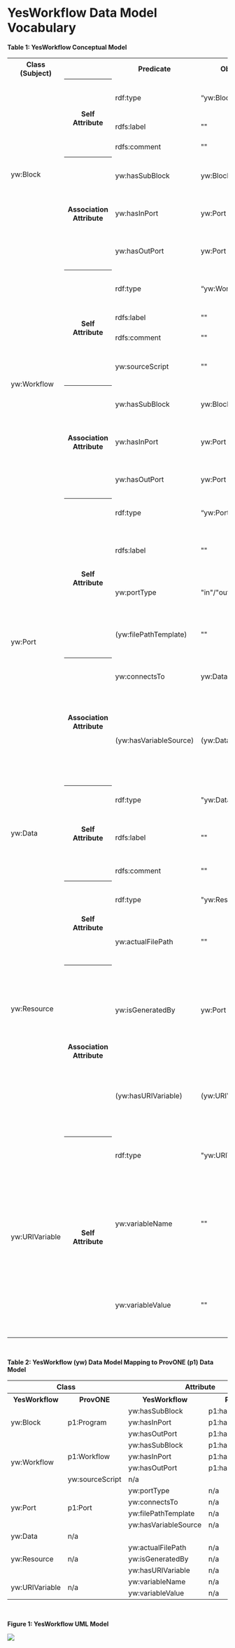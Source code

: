 # YesWorkflow Data Model Vocabulary

**Table 1: YesWorkflow Conceptual Model**
<table>
  <tr>
    <th>Class (Subject)</th><th></th><th>Predicate</th><th>Object</th><th>Comment</th>
  </tr>
  <tr>
    <td rowspan="6">yw:Block</td><th rowspan="3">Self Attribute</th><td>rdf:type</td><td>“yw:Block”</td><td>Declare the type of the entity: Block</td>
  </tr>
  <tr>
    <td>rdfs:label</td><td>""</td><td>Block name</td>
  </tr>
  <tr>
    <td>rdfs:comment</td><td>""</td><td>Block description</td>
  </tr>
  <tr>
    <th rowspan="3">Association Attribute</th><td>yw:hasSubBlock</td><td>yw:Block</td><td>Sub block(s) of current block</td>
  </tr>
  <tr>
    <td>yw:hasInPort</td><td>yw:Port</td><td>Ports coming into current block</td>
  </tr>
  <tr>
    <td>yw:hasOutPort</td><td>yw:Port</td><td>Ports going out from current block</td>
  </tr>
  <tr>
    <td rowspan="7">yw:Workflow</td><th rowspan="4">Self Attribute</th><td>rdf:type</td><td>“yw:Workflow”</td><td>Declare the type of the entity: Workflow</td>
  </tr>
  <tr>
    <td>rdfs:label</td><td>""</td><td>Workflow name</td>
  </tr>
  <tr>
    <td>rdfs:comment</td><td>""</td><td>Workflow description</td>
  </tr>
  <tr>
    <td>yw:sourceScript</td><td>""</td><td>The name of the source script file</td>
  </tr>
  <tr>
    <th rowspan="3">Association Attribute</th><td>yw:hasSubBlock</td><td>yw:Block</td><td>Sub block(s) of current workflow</td>
  </tr>
  <tr>
    <td>yw:hasInPort</td><td>yw:Port</td><td>Ports coming into current workflow</td>
  </tr>
  <tr>
    <td>yw:hasOutPort</td><td>yw:Port</td><td>Ports going out from current workflow</td>
  </tr>
  <tr>
    <td rowspan="6">yw:Port</td><th rowspan="4">Self Attribute</th><td>rdf:type</td><td>“yw:Port”</td><td>Declare the type of the entity: Port</td>
  </tr>
  <tr>
    <td>rdfs:label</td><td>""</td><td>Port name that appears before @as tag</td>
  </tr>
  <tr>
    <td>yw:portType</td><td>"in"/"out"/"param"</td><td>Port type: input, output or parameter</td>
  </tr>
  <tr>
    <td>(yw:filePathTemplate)</td><td>""</td><td>Optional attribute: URI template of the port</td>
  </tr>
  <tr>
    <th rowspan="2">Association Attribute</th><td>yw:connectsTo</td><td>yw:Data</td><td>Data that the port connects to</td>
  </tr>
  <tr>
    <td>(yw:hasVariableSource)</td><td>(yw:Data)</td><td>Optional attribute: Data (variables) that current URI template (contains “{}”) includes</td>
  </tr>
  <tr>
    <td rowspan="3">yw:Data</td><th rowspan="3">Self Attribute</th><td>rdf:type</td><td>"yw:Data"</td><td>Declare the type of the entity: Data</td>
  </tr>
  <tr>
    <td>rdfs:label</td><td>""</td><td>Data name that appears after @as tag</td>
  </tr>
  <tr>
    <td>rdfs:comment</td><td>""</td><td>Description of the data</td>
  </tr>
  <tr>
    <td rowspan="4">yw:Resource</td><th rowspan="2">Self Attribute</th><td>rdf:type</td><td>"yw:Resource"</td><td>Declare the type of the entity: Resource</td>
  </tr>
  <tr>
    <td>yw:actualFilePath</td><td>""</td><td>Specific file path and name of the Resource</td>
  </tr>
  <tr>
    <th rowspan="2">Association Attribute</th><td>yw:isGeneratedBy</td><td>yw:Port</td><td>Port with URI template that the actual file path of current resource is generated by</td>
  </tr>
  <tr>
    <td>(yw:hasURIVariable)</td><td>(yw:URIVariable)</td><td>Optional attribute: URI variables that current resource is associated with</td>
  </tr>
  <tr>
    <td rowspan="3">yw:URIVariable</td><th rowspan="3">Self Attribute</th><td>rdf:type</td><td>"yw:URIVariable"</td><td>Declare the type of the entity: URIVariable</td>
  </tr>
  <tr>
    <td>yw:variableName</td><td>""</td><td>Name of the variable in the URI template of the port that current resource is generated by</td>
  </tr>
  <tr>
    <td>yw:variableValue</td><td>""</td><td>Value of the variable in the actual file path of current resource</td>
  </tr>
</table>

<br>

**Table 2: YesWorkflow (yw) Data Model Mapping to ProvONE (p1) Data Model**
<table>
  <tr>
    <th colspan="2">Class</th><th colspan="2">Attribute</th>
  </tr>
  <tr>
    <th>YesWorkflow</th><th>ProvONE</th><th>YesWorkflow</th><th>ProvONE</th>
  </tr>
  <tr>
    <td rowspan="3">yw:Block</td><td rowspan="3">p1:Program</td><td>yw:hasSubBlock</td><td>p1:hasSubProgram</td>
  </tr>
  <tr>
    <td>yw:hasInPort</td><td>p1:hasInPort</td>
  </tr>
  <tr>
    <td>yw:hasOutPort</td><td>p1:hasOutPort</td>
  </tr>
  <tr>
    <td rowspan="4">yw:Workflow</td><td rowspan="3">p1:Workflow</td><td>yw:hasSubBlock</td><td>p1:hasSubProgram</td>
  </tr>
  <tr>
    <td>yw:hasInPort</td><td>p1:hasInPort</td>
  </tr>
  <tr>
    <td>yw:hasOutPort</td><td>p1:hasOutPort</td>
  </tr>
  <tr>
    <td>yw:sourceScript</td><td>n/a</td>
  </tr>
  <tr>
    <td rowspan="4">yw:Port</td><td rowspan="4">p1:Port</td><td>yw:portType</td><td>n/a</td>
  </tr>
  <tr>
    <td>yw:connectsTo</td><td>n/a</td>
  </tr>
  <tr>
    <td>yw:filePathTemplate</td><td>n/a</td>
  </tr>
  <tr>
    <td>yw:hasVariableSource</td><td>n/a</td>
  </tr>
  <tr>
    <td>yw:Data</td><td>n/a</td><td></td><td></td>
  </tr>
  <tr>
    <td rowspan="3">yw:Resource</td><td rowspan="3">n/a</td><td>yw:actualFilePath</td><td>n/a</td>
  </tr>
  <tr>
    <td>yw:isGeneratedBy</td><td>n/a</td>
  </tr>
  <tr>
    <td>yw:hasURIVariable</td><td>n/a</td>
  </tr>
  <tr>
    <td rowspan="2">yw:URIVariable</td><td rowspan="2">n/a</td><td>yw:variableName</td><td>n/a</td>
  </tr>
  <tr>
    <td>yw:variableValue</td><td>n/a</td>
  </tr>
</table>

<br>

**Figure 1: YesWorkflow UML Model**

![](https://github.com/idaks/DataONE-Prov-Summer-2017/blob/master/examples/simulate_data_collection/YW%20Model%20OWL/YesWorkflow%20UML.png)
